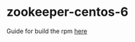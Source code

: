 zookeeper-centos-6
==================

<p>Guide for build the rpm <a href="http://fedoraproject.org/wiki/How_to_create_an_RPM_package#Creating_a_SPEC_file">here</a></p>
